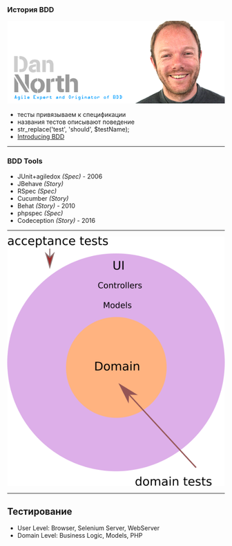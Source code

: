 ### История BDD 

![](/resources/dannorth.png)

* тесты привязываем к спецификации
* названия тестов описывают поведение
* str_replace('test', 'should', $testName);
* [Introducing BDD](http://dannorth.net/introducing-bdd/)

---

### BDD Tools

* JUnit+agiledox *(Spec)* - 2006
* JBehave   *(Story)*
* RSpec     *(Spec)*
* Cucumber  *(Story)* 
* Behat     *(Story)* - 2010
* phpspec   *(Spec)*
* Codeception *(Story)* - 2016

---

![](/resources/onion.png)

---

## Тестирование 

* User Level: Browser, Selenium Server, WebServer
* Domain Level: Business Logic, Models, PHP

